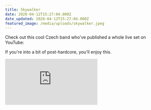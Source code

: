 ```yaml
---
title: Skywalker
date: 2020-04-12T15:27:04.000Z
date_updated: 2020-04-12T15:27:04.000Z
featured_image: /media/uploads/skywalker.jpeg
---
```


Check out this cool Czech band who've published a whole live set on YouTube:

If you're into a bit of post-hardcore, you'll enjoy this.

<iframe w﻿idth="100%" class="full-bleed aspect-video"  src="https://www.youtube.com/embed/4kpQHVzkkOo" title="YouTube video player" frameborder="0" allow="accelerometer; autoplay; clipboard-write; encrypted-media; gyroscope; picture-in-picture" allowfullscreen></iframe>
